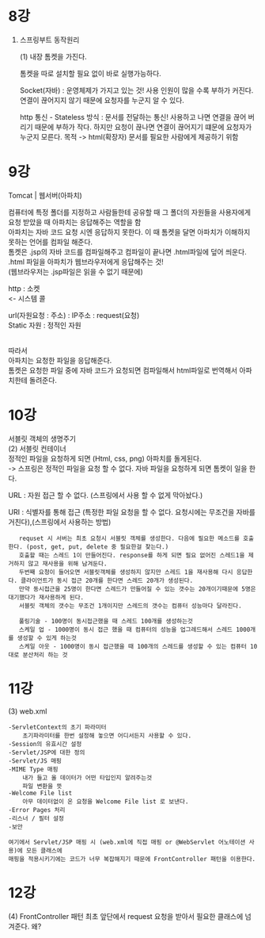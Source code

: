 # 8강
1. 스프링부트 동작원리

    (1) 내장 톰켓을 가진다. 

    톰켓을 따로 설치할 필요 없이 바로 실행가능하다.

    Socket(자바) : 운영체제가 가지고 있는 것! 사용 인원이 많을 수록 부하가 커진다. 연결이 끊어지지 않기 때문에 요청자를 누군지 알 수 있다. 
    
    http 통신 - Stateless 방식
    : 문서를 전달하는 통신! 사용하고 나면 연결을 끊어 버리기 때문에 부하가 작다. 하지만 요청이 끊나면 연결이 끊어지기 떄문에 요청자가 누군지 모른다. 
    목적 -> html(확장자) 문서를 필요한 사람에게 제공하기 위함
    
# 9강
Tomcat | 웹서버(아파치)

  컴퓨터에 특정 폴더를 지정하고 사람들한테 공유할 때 그 폴더의 자원들을 사용자에게 요청 받았을 때 아파치는 응답해주는 역할을 함<br>
  아파치는 자바 코드 요청 시엔 응답하지 못한다. 이 때 톰켓을 달면 아파치가 이해하지 못하는 언어를 컴파일 해준다.<br>
  톰켓은 .jsp의 자바 코드를 컴파일해주고 컴파일이 끝나면 .html파일에 덮어 씌운다.<br>
  .html 파일을 아파치가 웹브라우저에게 응답해주는 것!<br>
  (웹브라우저는 .jsp파일은 읽을 수 없기 때문에)

http : 소켓 <br>
 <- 시스템 콜
 
 url(자원요청 : 주소) : IP주소 : request(요청)<br>
 Static 자원 : 정적인 자원
 
 <br>
 따라서 <br>
 아파치는 요청한 파일을 응답해준다. <br>
 톰켓은 요청한 파일 중에 자바 코드가 요청되면 컴파일해서 html파일로 번역해서 아파치한테 돌려준다.<br>


# 10강 
  서블릿 객체의 생명주기  <br>
  (2) 서블릿 컨테이너 <br>
      정적인 파일을 요청하게 되면 (Html, css, png) 아파치를 돌게된다. <br>
      -> 스프링은 정적인 파일을 요청 할 수 없다. 
      자바 파일을 요청하게 되면 톰켓이 일을 한다.

  URL : 자원 접근 할 수 없다. (스프링에서 사용 할 수 없게 막아놨다.)

  URI : 식별자를 통해 접근 (특정한 파일 요청을 할 수 없다. 요청시에는 무조건을 자바를 거친다),(스프링에서 사용하는 방법)
      
         
       requset 시 서버는 최초 요청시 서블릿 객체를 생성한다. 다음에 필요한 메소드를 호출한다. (post, get, put, delete 중 필요한걸 찾는다.) 
       호출할 때는 스레드 1이 만들어진다. response를 하게 되면 필요 없어진 스레드1을 제거하지 않고 재사용을 위해 남겨둔다. 
       두번째 요청이 들어오면 서블릿객체를 생성하지 않지만 스레드 1을 재사용해 다시 응답한다. 클라이언트가 동시 접근 20개를 한다면 스레드 20개가 생성된다. 
       만약 동시접근을 25명이 한다면 스레드가 만들어질 수 있는 갯수는 20개이기때문에 5명은 대기했다가 재사용하게 된다.
       서블릿 객체의 갯수는 무조건 1개이지만 스레드의 갯수는 컴퓨터 성능마다 달라진다. 

       풀링기술 - 100명이 동시접근했을 때 스레드 100개를 생성하는것
       스케일 업 - 1000명이 동시 접근 했을 때 컴퓨터의 성능을 업그레드해서 스레드 1000개를 생성할 수 있게 하는것
       스케일 아웃 - 1000명이 동시 접근했을 때 100개의 스레드를 생성할 수 있는 컴퓨터 10대로 분산처리 하는 것
        
# 11강
 (3) web.xml

    -ServletContext의 초기 파라미터 
        초기파라미터를 한번 설정해 놓으면 어디서든지 사용할 수 있다.
    -Session의 유효시간 설정
    -Servlet/JSP에 대한 정의
    -Servlet/JS 매핑
    -MIME Type 매핑 
        내가 들고 올 데이터가 어떤 타입인지 알려주는것
        파일 변환을 뜻
    -Welcome File list
        아무 데이터없이 온 요청을 Welcome File list 로 보낸다.
    -Error Pages 처리
    -리스너 / 필터 설정
    -보안
    
    여기에서 Servlet/JSP 매핑 시 (web.xml에 직접 매핑 or @WebServlet 어노테이션 사용)에 모든 클래스에 
    매핑을 적용시키기에는 코드가 너무 복잡해지기 때문에 FrontController 패턴을 이용한다. 

# 12강
(4) FrontController 패턴
   최초 앞단에서 request 요청을 받아서 필요한 클래스에 넘겨준다. 왜?  
   






     
